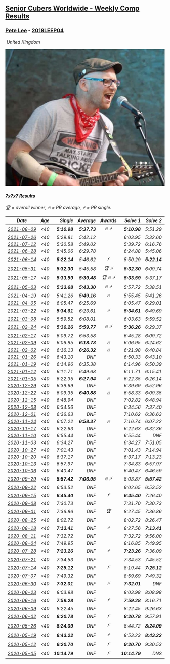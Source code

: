 <style>table {white-space: nowrap;}</style>
<link rel="stylesheet" type="text/css" href="/scw-comp/css/flags.css" />

## [Senior Cubers Worldwide - Weekly Comp Results](/scw-comp/results/)
### [Pete Lee](README.md) - [2018LEEP04](https://www.worldcubeassociation.org/persons/2018LEEP04?event=777)

<i class="flag flag-GB" />&nbsp;United Kingdom

![Pete Lee](1574700550.jpg)

#### 7x7x7 Results

<span style="white-space: nowrap;">🏆 = overall winner</span>, <span style="white-space: nowrap;">🔥 = PR average</span>, <span style="white-space: nowrap;">⚡ = PR single</span>.

| Date | Age | Single | Average | Awards | Solve 1 | Solve 2 | Solve 3 | Video |
| :--: | :--: | --: | --: | :--: | --: | --: | --: | :-- |
| [2021-08-09](../../results/2021-08-09/777.md) | <40 | **5:10.98** | **5:37.73** | 🔥 ⚡ | **5:10.98** | 5:51.29 | 5:50.92 | [Desktop](https://www.facebook.com/events/2863148610663733/permalink/2872147886430472) / [Mobile](https://m.facebook.com/events/2863148610663733?view=permalink&id=2872147886430472) |
| [2021-07-26](../../results/2021-07-26/777.md) | <40 | 5:29.81 | 5:42.12 |  | 6:03.95 | 5:32.60 | 5:29.81 | [Desktop](https://www.facebook.com/events/210838191047415/permalink/215894687208432) / [Mobile](https://m.facebook.com/events/210838191047415?view=permalink&id=215894687208432) |
| [2021-07-12](../../results/2021-07-12/777.md) | <40 | 5:30.58 | 5:49.02 |  | 5:39.72 | 6:16.76 | 5:30.58 | [Desktop](https://www.facebook.com/events/3019269651530977/permalink/3034392066685402) / [Mobile](https://m.facebook.com/events/3019269651530977?view=permalink&id=3034392066685402) |
| [2021-06-28](../../results/2021-06-28/777.md) | <40 | 5:45.06 | 6:29.78 |  | 6:24.88 | 5:45.06 | 7:19.41 | [Desktop](https://www.facebook.com/events/248738199926629/permalink/253447666122349) / [Mobile](https://m.facebook.com/events/248738199926629?view=permalink&id=253447666122349) |
| [2021-06-14](../../results/2021-06-14/777.md) | <40 | **5:22.14** | 5:46.62 | ⚡ | 5:50.29 | **5:22.14** | 6:07.43 | [Desktop](https://www.facebook.com/events/833966864162581/permalink/839530780272856) / [Mobile](https://m.facebook.com/events/833966864162581?view=permalink&id=839530780272856) |
| [2021-05-31](../../results/2021-05-31/777.md) | <40 | **5:32.30** | 5:45.58 | 🏆 ⚡ | **5:32.30** | 6:09.74 | 5:34.71 | [Desktop](https://www.facebook.com/events/1677723082618127/permalink/1683947765328992) / [Mobile](https://m.facebook.com/events/1677723082618127?view=permalink&id=1683947765328992) |
| [2021-05-17](../../results/2021-05-17/777.md) | <40 | **5:33.59** | **5:39.48** | 🏆 🔥 ⚡ | **5:33.59** | 5:37.17 | 5:47.67 | [Desktop](https://www.facebook.com/events/373354890741855/permalink/376528547091156) / [Mobile](https://m.facebook.com/events/373354890741855?view=permalink&id=376528547091156) |
| [2021-05-03](../../results/2021-05-03/777.md) | <40 | **5:33.68** | **5:43.30** | 🔥 ⚡ | 5:57.72 | 5:38.51 | **5:33.68** | [Desktop](https://www.facebook.com/events/158701836186375/permalink/159804866076072) / [Mobile](https://m.facebook.com/events/158701836186375?view=permalink&id=159804866076072) |
| [2021-04-19](../../results/2021-04-19/777.md) | <40 | 5:41.26 | **5:49.16** | 🔥 | 5:55.45 | 5:41.26 | 5:50.78 | [Desktop](https://www.facebook.com/events/1009195762821458/permalink/1010884729319228) / [Mobile](https://m.facebook.com/events/1009195762821458?view=permalink&id=1010884729319228) |
| [2021-04-05](../../results/2021-04-05/777.md) | <40 | 6:05.47 | 6:25.69 |  | 6:05.47 | 6:29.01 | 6:42.60 | [Desktop](https://www.facebook.com/events/2619499895016321/permalink/2624219284544382) / [Mobile](https://m.facebook.com/events/2619499895016321?view=permalink&id=2624219284544382) |
| [2021-03-22](../../results/2021-03-22/777.md) | <40 | **5:34.61** | 6:23.61 | ⚡ | **5:34.61** | 6:49.69 | 6:46.52 | [Desktop](https://www.facebook.com/events/2537500386546221/permalink/2543453125950947) / [Mobile](https://m.facebook.com/events/2537500386546221?view=permalink&id=2543453125950947) |
| [2021-03-08](../../results/2021-03-08/777.md) | <40 | 5:59.52 | 6:08.01 |  | 6:03.63 | 5:59.52 | 6:20.87 | [Desktop](https://www.facebook.com/events/161142189072151/permalink/165338531985850) / [Mobile](https://m.facebook.com/events/161142189072151?view=permalink&id=165338531985850) |
| [2021-02-24](../../results/2021-02-24/777.md) | <40 | **5:36.26** | **5:59.77** | 🔥 ⚡ | **5:36.26** | 6:29.37 | 5:53.67 | [Desktop](https://www.facebook.com/events/256148192722702/permalink/260029105667944) / [Mobile](https://m.facebook.com/events/256148192722702?view=permalink&id=260029105667944) |
| [2021-02-17](../../results/2021-02-17/777.md) | <40 | 6:09.72 | 6:53.58 |  | 6:45.28 | 6:09.72 | 7:45.73 | [Desktop](https://www.facebook.com/events/1341827372862028/permalink/1341996369511795) / [Mobile](https://m.facebook.com/events/1341827372862028?view=permalink&id=1341996369511795) |
| [2021-02-09](../../results/2021-02-09/777.md) | <40 | 6:06.95 | **6:18.73** | 🔥 | 6:06.95 | 6:24.62 | 6:24.62 | [Desktop](https://www.facebook.com/events/1072787469872680/permalink/1073219036496190) / [Mobile](https://m.facebook.com/events/1072787469872680?view=permalink&id=1073219036496190) |
| [2021-02-02](../../results/2021-02-02/777.md) | <40 | 6:16.13 | **6:26.32** | 🔥 | 6:21.98 | 6:40.84 | 6:16.13 | [Desktop](https://www.facebook.com/events/419241732746821/permalink/419287159408945) / [Mobile](https://m.facebook.com/events/419241732746821?view=permalink&id=419287159408945) |
| [2021-01-26](../../results/2021-01-26/777.md) | <40 | 6:43.10 | DNF |  | 6:50.33 | 6:43.10 | DNS | [Desktop](https://www.facebook.com/events/886756952081472/permalink/887218382035329) / [Mobile](https://m.facebook.com/events/886756952081472?view=permalink&id=887218382035329) |
| [2021-01-19](../../results/2021-01-19/777.md) | <40 | 6:14.96 | 6:35.38 |  | 6:14.96 | 6:50.39 | 6:40.80 | [Desktop](https://www.facebook.com/events/801984480354340/permalink/802187753667346) / [Mobile](https://m.facebook.com/events/801984480354340?view=permalink&id=802187753667346) |
| [2021-01-12](../../results/2021-01-12/777.md) | <40 | 6:11.71 | 6:49.68 |  | 6:11.71 | 6:15.41 | 8:01.93 | [Desktop](https://www.facebook.com/events/412251730086008/permalink/412314606746387) / [Mobile](https://m.facebook.com/events/412251730086008?view=permalink&id=412314606746387) |
| [2021-01-05](../../results/2021-01-05/777.md) | <40 | 6:22.35 | **6:27.94** | 🔥 | 6:22.35 | 6:26.14 | 6:35.32 | [Desktop](https://www.facebook.com/events/438895340619582/permalink/439380023904447) / [Mobile](https://m.facebook.com/events/438895340619582?view=permalink&id=439380023904447) |
| [2020-12-29](../../results/2020-12-29/777.md) | <40 | 6:39.69 | DNF |  | 6:39.69 | 6:52.96 | DNS | [Desktop](https://www.facebook.com/events/1086076581855919/permalink/1086717395125171) / [Mobile](https://m.facebook.com/events/1086076581855919?view=permalink&id=1086717395125171) |
| [2020-12-22](../../results/2020-12-22/777.md) | <40 | 6:09.35 | **6:40.88** | 🔥 | 6:58.33 | 6:09.35 | 6:54.97 | [Desktop](https://www.facebook.com/events/202563571576862/permalink/203177928182093) / [Mobile](https://m.facebook.com/events/202563571576862?view=permalink&id=203177928182093) |
| [2020-12-15](../../results/2020-12-15/777.md) | <40 | 6:48.94 | DNF |  | 7:02.82 | 6:48.94 | DNS | [Desktop](https://www.facebook.com/events/380879093195746/permalink/381420603141595) / [Mobile](https://m.facebook.com/events/380879093195746?view=permalink&id=381420603141595) |
| [2020-12-08](../../results/2020-12-08/777.md) | <40 | 6:34.56 | DNF |  | 6:34.56 | 7:37.40 | DNS | [Desktop](https://www.facebook.com/events/209111367450307/permalink/209640974064013) / [Mobile](https://m.facebook.com/events/209111367450307?view=permalink&id=209640974064013) |
| [2020-12-01](../../results/2020-12-01/777.md) | <40 | 6:36.63 | DNF |  | 7:10.62 | 6:36.63 | DNS | [Desktop](https://www.facebook.com/events/1067911153659963/permalink/1068503993600679) / [Mobile](https://m.facebook.com/events/1067911153659963?view=permalink&id=1068503993600679) |
| [2020-11-24](../../results/2020-11-24/777.md) | <40 | 6:07.22 | **6:58.37** | 🔥 | 7:16.74 | 6:07.22 | 7:31.16 | [Desktop](https://www.facebook.com/events/383885642947563/permalink/384439569558837) / [Mobile](https://m.facebook.com/events/383885642947563?view=permalink&id=384439569558837) |
| [2020-11-17](../../results/2020-11-17/777.md) | <40 | 6:22.63 | DNF |  | 6:22.63 | 6:32.36 | DNF | [Desktop](https://www.facebook.com/events/385577379164063/permalink/386223265766141) / [Mobile](https://m.facebook.com/events/385577379164063?view=permalink&id=386223265766141) |
| [2020-11-10](../../results/2020-11-10/777.md) | <40 | 6:55.44 | DNF |  | 6:55.44 | DNF | DNS | [Desktop](https://www.facebook.com/events/2956286364603224/permalink/2959388970959630) / [Mobile](https://m.facebook.com/events/2956286364603224?view=permalink&id=2959388970959630) |
| [2020-11-03](../../results/2020-11-03/777.md) | <40 | 6:34.27 | DNF |  | 6:34.27 | 7:51.05 | DNS | [Desktop](https://www.facebook.com/events/391709741873523/permalink/395460404831790) / [Mobile](https://m.facebook.com/events/391709741873523?view=permalink&id=395460404831790) |
| [2020-10-27](../../results/2020-10-27/777.md) | <40 | 7:01.43 | DNF |  | 7:01.43 | 7:14.94 | DNS | [Desktop](https://www.facebook.com/events/1621959871298390/permalink/1623987867762257) / [Mobile](https://m.facebook.com/events/1621959871298390?view=permalink&id=1623987867762257) |
| [2020-10-20](../../results/2020-10-20/777.md) | <40 | 6:37.17 | DNF |  | 6:37.17 | 7:13.23 | DNS | [Desktop](https://www.facebook.com/events/758279974902955/permalink/763046381092981) / [Mobile](https://m.facebook.com/events/758279974902955?view=permalink&id=763046381092981) |
| [2020-10-13](../../results/2020-10-13/777.md) | <40 | 6:57.97 | DNF |  | 7:34.83 | 6:57.97 | DNS | [Desktop](https://www.facebook.com/events/746942356162446/permalink/748066532716695) / [Mobile](https://m.facebook.com/events/746942356162446?view=permalink&id=748066532716695) |
| [2020-10-06](../../results/2020-10-06/777.md) | <40 | 6:40.47 | DNF |  | 6:40.47 | 6:46.59 | DNS | [Desktop](https://www.facebook.com/events/2766581680255939/permalink/2767374376843336) / [Mobile](https://m.facebook.com/events/2766581680255939?view=permalink&id=2767374376843336) |
| [2020-09-29](../../results/2020-09-29/777.md) | <40 | **5:57.42** | **7:06.95** | 🔥 ⚡ | 8:03.87 | **5:57.42** | 7:19.56 | [Desktop](https://www.facebook.com/events/427181104911253/permalink/427800921515938) / [Mobile](https://m.facebook.com/events/427181104911253?view=permalink&id=427800921515938) |
| [2020-09-22](../../results/2020-09-22/777.md) | <40 | 6:53.52 | DNF |  | 9:02.65 | 6:53.52 | DNS | [Desktop](https://www.facebook.com/events/342541897161786/permalink/345621073520535) / [Mobile](https://m.facebook.com/events/342541897161786?view=permalink&id=345621073520535) |
| [2020-09-15](../../results/2020-09-15/777.md) | <40 | **6:45.40** | DNF | ⚡ | **6:45.40** | 7:26.40 | DNS | [Desktop](https://www.facebook.com/events/655903882008117/permalink/656542655277573) / [Mobile](https://m.facebook.com/events/655903882008117?view=permalink&id=656542655277573) |
| [2020-09-08](../../results/2020-09-08/777.md) | <40 | 7:30.73 | DNF |  | 7:31.70 | 7:30.73 | DNS | [Desktop](https://www.facebook.com/events/342884623427933/permalink/343555376694191) / [Mobile](https://m.facebook.com/events/342884623427933?view=permalink&id=343555376694191) |
| [2020-09-01](../../results/2020-09-01/777.md) | <40 | 7:36.86 | DNF | 🏆 | 8:27.45 | 7:36.86 | DNS | [Desktop](https://www.facebook.com/events/987180995036806/permalink/987907018297537) / [Mobile](https://m.facebook.com/events/987180995036806?view=permalink&id=987907018297537) |
| [2020-08-25](../../results/2020-08-25/777.md) | <40 | 8:02.72 | DNF |  | 8:02.72 | 8:26.47 | DNS | [Desktop](https://www.facebook.com/events/375269430142971/permalink/375911616745419) / [Mobile](https://m.facebook.com/events/375269430142971?view=permalink&id=375911616745419) |
| [2020-08-18](../../results/2020-08-18/777.md) | <40 | **7:13.41** | DNF | ⚡ | 8:27.56 | **7:13.41** | DNS | [Desktop](https://www.facebook.com/events/3231806576868309/permalink/3234247696624197) / [Mobile](https://m.facebook.com/events/3231806576868309?view=permalink&id=3234247696624197) |
| [2020-08-11](../../results/2020-08-11/777.md) | <40 | 7:32.72 | DNF |  | 7:32.72 | 9:56.00 | DNS | [Desktop](https://www.facebook.com/events/1112228215845470/permalink/1112929269108698) / [Mobile](https://m.facebook.com/events/1112228215845470?view=permalink&id=1112929269108698) |
| [2020-08-04](../../results/2020-08-04/777.md) | <40 | 7:49.95 | DNF |  | 8:16.85 | 7:49.95 | DNS | [Desktop](https://www.facebook.com/events/770016233779888/permalink/770697843711727) / [Mobile](https://m.facebook.com/events/770016233779888?view=permalink&id=770697843711727) |
| [2020-07-28](../../results/2020-07-28/777.md) | <40 | **7:23.26** | DNF | ⚡ | **7:23.26** | 7:36.09 | DNS | [Desktop](https://www.facebook.com/events/299658408049797/permalink/300258301323141) / [Mobile](https://m.facebook.com/events/299658408049797?view=permalink&id=300258301323141) |
| [2020-07-21](../../results/2020-07-21/777.md) | <40 | 7:34.53 | DNF |  | 7:34.53 | 7:45.52 | DNS | [Desktop](https://www.facebook.com/events/3081159145282455/permalink/3082287351836301) / [Mobile](https://m.facebook.com/events/3081159145282455?view=permalink&id=3082287351836301) |
| [2020-07-14](../../results/2020-07-14/777.md) | <40 | **7:25.12** | DNF | ⚡ | 8:19.44 | **7:25.12** | DNS | [Desktop](https://www.facebook.com/events/2729568740635198/permalink/2729818147276924) / [Mobile](https://m.facebook.com/events/2729568740635198?view=permalink&id=2729818147276924) |
| [2020-07-07](../../results/2020-07-07/777.md) | <40 | 7:49.32 | DNF |  | 8:59.69 | 7:49.32 | DNS | [Desktop](https://www.facebook.com/events/307625317040136/permalink/307844723684862) / [Mobile](https://m.facebook.com/events/307625317040136?view=permalink&id=307844723684862) |
| [2020-06-30](../../results/2020-06-30/777.md) | <40 | **7:32.01** | DNF | ⚡ | **7:32.01** | DNF | DNS | [Desktop](https://www.facebook.com/events/284746466306313/permalink/285013929612900) / [Mobile](https://m.facebook.com/events/284746466306313?view=permalink&id=285013929612900) |
| [2020-06-23](../../results/2020-06-23/777.md) | <40 | 8:03.98 | DNF |  | 8:03.98 | 8:08.98 | DNS | [Desktop](https://www.facebook.com/events/268636114456043/permalink/268844034435251) / [Mobile](https://m.facebook.com/events/268636114456043?view=permalink&id=268844034435251) |
| [2020-06-16](../../results/2020-06-16/777.md) | <40 | **7:59.28** | DNF | ⚡ | **7:59.28** | 8:16.71 | DNS | [Desktop](https://www.facebook.com/events/256188575607890/permalink/256481515578596) / [Mobile](https://m.facebook.com/events/256188575607890?view=permalink&id=256481515578596) |
| [2020-06-09](../../results/2020-06-09/777.md) | <40 | 8:22.45 | DNF |  | 8:22.45 | 9:26.63 | DNS | [Desktop](https://www.facebook.com/events/1130228284009045/permalink/1130482110650329) / [Mobile](https://m.facebook.com/events/1130228284009045?view=permalink&id=1130482110650329) |
| [2020-06-02](../../results/2020-06-02/777.md) | <40 | **8:20.78** | DNF | ⚡ | **8:20.78** | 9:57.91 | DNS | [Desktop](https://www.facebook.com/events/573401076937046/permalink/573717050238782) / [Mobile](https://m.facebook.com/events/573401076937046?view=permalink&id=573717050238782) |
| [2020-05-26](../../results/2020-05-26/777.md) | <40 | **8:24.09** | DNF | ⚡ | 8:44.72 | **8:24.09** | DNS | [Desktop](https://www.facebook.com/events/637852836799991/permalink/638057023446239) / [Mobile](https://m.facebook.com/events/637852836799991?view=permalink&id=638057023446239) |
| [2020-05-19](../../results/2020-05-19/777.md) | <40 | **8:43.22** | DNF | ⚡ | 8:53.23 | **8:43.22** | DNS | [Desktop](https://www.facebook.com/events/201300894172579/permalink/201442917491710) / [Mobile](https://m.facebook.com/events/201300894172579?view=permalink&id=201442917491710) |
| [2020-05-12](../../results/2020-05-12/777.md) | <40 | **9:20.70** | DNF | ⚡ | **9:20.70** | 9:30.53 | DNS | [Desktop](https://www.facebook.com/events/276138643524223/permalink/276380270166727) / [Mobile](https://m.facebook.com/events/276138643524223?view=permalink&id=276380270166727) |
| [2020-05-05](../../results/2020-05-05/777.md) | <40 | **10:14.79** | DNF | ⚡ | **10:14.79** | DNS | DNS | [Desktop](https://www.facebook.com/events/557526585195168/permalink/557744185173408) / [Mobile](https://m.facebook.com/events/557526585195168?view=permalink&id=557744185173408) |


<!-- Global site tag (gtag.js) - Google Analytics -->
<script async src="https://www.googletagmanager.com/gtag/js?id=UA-86348435-3"></script>
<script>window.dataLayer = window.dataLayer || []; function gtag() {dataLayer.push(arguments);} gtag('js', new Date()); gtag('config', 'UA-86348435-3');</script>
